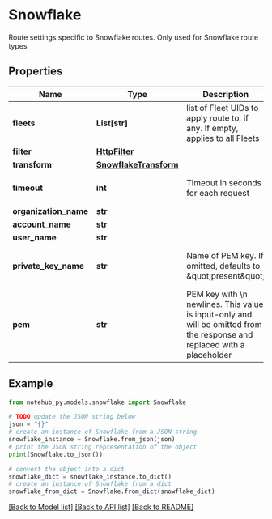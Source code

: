 # Snowflake

Route settings specific to Snowflake routes.  Only used for Snowflake route types

## Properties

Name | Type | Description | Notes
------------ | ------------- | ------------- | -------------
**fleets** | **List[str]** | list of Fleet UIDs to apply route to, if any.  If empty, applies to all Fleets | [optional] 
**filter** | [**HttpFilter**](HttpFilter.md) |  | [optional] 
**transform** | [**SnowflakeTransform**](SnowflakeTransform.md) |  | [optional] 
**timeout** | **int** | Timeout in seconds for each request | [optional] [default to 15]
**organization_name** | **str** |  | [optional] 
**account_name** | **str** |  | [optional] 
**user_name** | **str** |  | [optional] 
**private_key_name** | **str** | Name of PEM key.  If omitted, defaults to \&quot;present\&quot; | [optional] [default to 'present']
**pem** | **str** | PEM key with \\n newlines. This value is input-only and will be omitted from the response and replaced with a placeholder | [optional] 

## Example

```python
from notehub_py.models.snowflake import Snowflake

# TODO update the JSON string below
json = "{}"
# create an instance of Snowflake from a JSON string
snowflake_instance = Snowflake.from_json(json)
# print the JSON string representation of the object
print(Snowflake.to_json())

# convert the object into a dict
snowflake_dict = snowflake_instance.to_dict()
# create an instance of Snowflake from a dict
snowflake_from_dict = Snowflake.from_dict(snowflake_dict)
```
[[Back to Model list]](../README.md#documentation-for-models) [[Back to API list]](../README.md#documentation-for-api-endpoints) [[Back to README]](../README.md)


